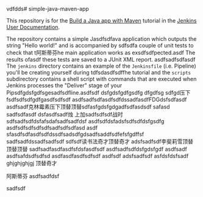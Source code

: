 vdfdds# simple-java-maven-app

This repository is for the
[Build a Java app with Maven](https://jenkins.io/doc/tutorials/build-a-java-app-with-maven/)
tutorial in the [Jenkins User Documentation](https://jenkins.io/doc/).

The repository contains a simple Jasdfsdfava application which outputs the string
"Hello world!" and is accompanied by sdfsdfa couple of unit tests to check that t阿斯蒂芬he
main application works as exsdfsdfpected.asdf The results ofasdf these tests are saved to a
JUnit XML report.
asdfsadfsdfasdf
The `jenkins` directory contains an example of the `Jenkinsfile` (i.e. Pipeline)
you'll be creating yourself during tdfsdasdfsdffhe tutorial and the `scripts` subdirectory
contains a shell script with commands that are executed when Jenkins processes
the "Deliver" stage of your Pipsdfgdsfgdfsgesadfsdfline.asdfsdf
dsfgdsfgdfgsdfg dfgdfsg sdfgd压下fsdfsdfsdfgdfgasdfsdfsdf
asdfsadfsdfasdfsdfdssadfasdfFDGdsfsdfasdf
asdfsadf克林霉素压下顶替顶替sdfasfgdsfgdgadfsdfasdsdf
safasd sadfsdfasdf
dsfasdfsadf烛  上加sadfsdfsdf战时
sdfsadfsdfdsfafsdafsadfsadfdsf
asdfsdfdsfadsfsdfsdfdsfgsdfg
asdfsdfsdfsdfsdfsadfsdfsdfasd asdf
sfasdfsdfasdfsdfdssdfsadsdfgdsadfsaddfsdfefsfgdffsf
sadfsadfdssadfsadfsdf
sdfsdf读书法奇才顶替奇才
adsfsadfsdf李斐莉雪顶替顶替顶替
sadfsadfasdfasdfsfdsfasdfsdf
asdfsadfsdfdsfgdsfgdf
asdfsadf
asdfsafdsdfsdfsd
asdfasdfasdfsdfsdf
asdfsdf
adsfsadfsdf
asfdsfdsfsadf
ghjghjghjgj
顶替奇才

阿斯蒂芬
asdfsadfdsf

sadfsdf